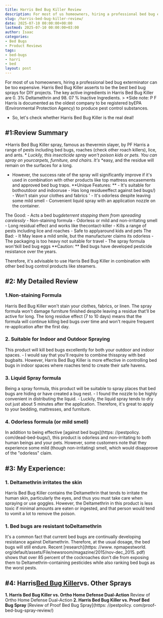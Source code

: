 ```yaml
---
title: Harris Bed Bug Killer Review
description: For most of us homeowners, hiring a professional bed bug exterminator can be too expensive. Harris Bed Bug Killer asserts to be the best bed bug sprays for...
slug: /harris-bed-bug-killer-review/
date: 2025-07-10 00:00:00+00:00
lastmod: 2025-07-10 00:00:00+03:00
author: Isaac
categories:
- Bed Bugs
- Product Reviews
tags:
- bed-bugs
- harri
- bed
layout: post
---
```


For most of us homeowners, hiring a professional bed bug exterminator can be too expensive. Harris Bed Bug Killer asserts to be the best bed bug sprays for DIY projects. The key active ingredients in Harris Bed Bug Killer are 0. 3% Deltamethrin and 98. 07 % Inactive Ingredients. > *Side note: P F Harris is documented as the oldest company to be registered byEPA (Environmental Protection Agency) to produce pest control substances.

* So, let's check whether Harris Bed Bug Killer is the real deal!

##  #1:Review Summary

*Harris Bed Bug Killer spray, famous as thevermin slayer, by PF Harris a range of pests including bed bugs, roaches (check other roach killers), lice, and ants. * *Luckily, this insecticide spray won't poison kids or pets. You can spray on yourcarpets, furniture, and chairs. It's* *easy, and the residue will remain on the surfaces for a long.

* However, the success rate of the spray will significantly improve if it's used in combination with other products like top mattress encasements and approved bed bug traps. **Unique Features: ** - It's suitable for bothoutdoor and indooruse - Has long residueeffect against bed bugs/) - Won't stain your clothes and fabrics ' - It's odorless despite leaving some mild smell - Convenient liquid spray with an application nozzle on the container.

The Good: - Acts a bed bug*deterrent stopping them from spreading carelessly* - Non-staining formula - Odorless or mild and non-irritating smell - Long residual effect and works like thecontact-killer - Kills a range of pests including lice and roaches - Safe to applyaround kids and pets The Bad: - It May leave a mild smile, but the manufacturer claims its odorless - The packaging is too heavy not suitable for travel - The spray formula won'tkill bed bug eggs **Caution: ** Bed bugs have developed pesticide resistance over the years.

Therefore, it's advisable to use Harris Bed Bug Killer in combination with other bed bug control products like steamers.

##  #2: My Detailed Review

###  1.Non-staining Formula

Harris Bed Bug Killer won't stain your clothes, fabrics, or linen. The spray formula won't damage furniture finished despite leaving a residue that'll be active for long. The long residue effect (7 to 10 days) means that the formula will continue killing bed bugs over time and won't require frequent re-application after the first day.

###  2. Suitable for Indoor and Outdoor Spraying

This product will kill bed bugs excellently for both your outdoor and indoor spaces. - I would say that you'll require to combine thisspray with bed bugbaits. However, Harris Bed Bug Killer is more effective in controlling bed bugs in indoor spaces where roaches tend to create their safe havens.

###  3. Liquid Spray formula

Being a spray formula, this product will be suitable to spray places that bed bugs are hiding or have created a bug nest. - I found the nozzle to be highly convenient in distributing the liquid. - Luckily, the liquid spray tends to dry out just about 5 minutes after the application. Therefore, it's great to apply to your bedding, mattresses, and furniture.

###  4. Odorless formula (or mild smell)

In addition to being effective [against bed bugs](https: //pestpolicy. com/dead-bed-bugs/), this product is odorless and non-irritating to both human beings and your pets. However, some customers note that they experience some mild (though non-irritating) smell, which would disapprove of the "odorless" claim.

##  #3: My Experience:

###  1. Deltamethrin irritates the skin

Harris Bed Bug Killer contains the Deltamethrin that tends to irritate the human skin, particularly the eyes, and thus you must take care when spraying or use goggles. However, the Deltamethrin in this product is less toxic if minimal amounts are eaten or ingested, and that person would tend to vomit a lot to remove the poison.

###  1. Bed bugs are resistant toDeltamethrin

It's a common fact that current bed bugs are continually developing resistance against Deltamethrin. Therefore, at the usual dosage, the bed bugs will still endure. Recent [research](https: //www. npmapestworld. org/default/assets/File/newsroom/magazine/2015/nov-dec_2015. pdf) shows that over 85 percent of the cockroaches don't die from exposing them to Deltamethrin-containing pesticides while also ranking bed bugs as the worst pests.

##  #4: Harris[Bed Bug Killer](https://pestpolicy.com/what-causes-bed-bugs/)vs. Other Sprays

**1. Harris Bed Bug Killer vs. Ortho Home Defense Dual-Action** Review of Ortho Home Defense Dual-Action **2. Harris Bed Bug Killer vs. Proof Bed Bug Spray** [Review of Proof Bed Bug Spray](https: //pestpolicy. com/proof-bed-bug-spray-review/)
